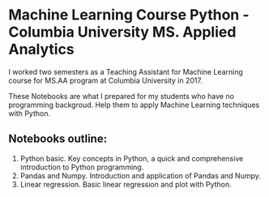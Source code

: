 # Machine Learning Course Python - Columbia University MS. Applied Analytics 

I worked two semesters as a Teaching Assistant for Machine Learning course for MS.AA program at Columbia University in 2017.

These Notebooks are what I prepared for my students who have no programming backgroud. Help them to apply Machine Learning techniques with Python.

## Notebooks outline:
1. Python basic. Key concepts in Python, a quick and comprehensive introduction to Python programming.
2. Pandas and Numpy. Introduction and application of Pandas and Numpy.
3. Linear regression. Basic linear regression and plot with Python.
